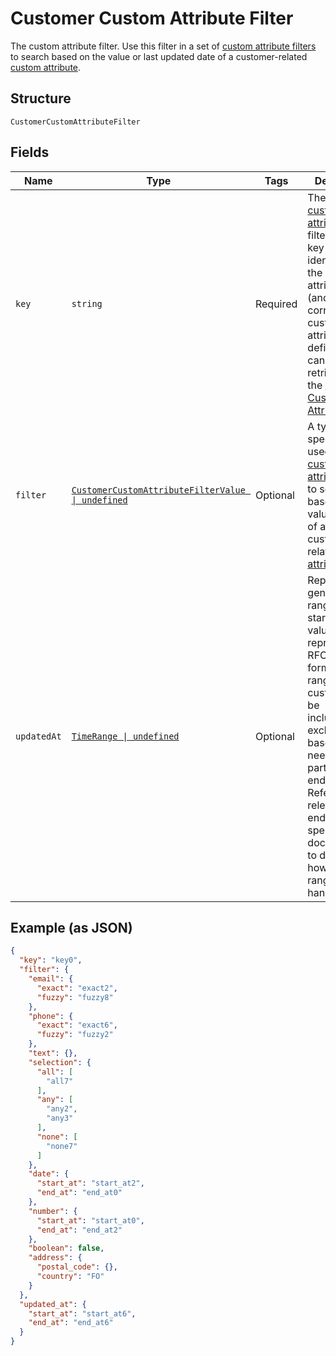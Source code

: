 
# Customer Custom Attribute Filter

The custom attribute filter. Use this filter in a set of [custom attribute filters](../../doc/models/customer-custom-attribute-filters.md) to search
based on the value or last updated date of a customer-related [custom attribute](../../doc/models/custom-attribute.md).

## Structure

`CustomerCustomAttributeFilter`

## Fields

| Name | Type | Tags | Description |
|  --- | --- | --- | --- |
| `key` | `string` | Required | The `key` of the [custom attribute](entity:CustomAttribute) to filter by. The key is the identifier of the custom attribute<br>(and the corresponding custom attribute definition) and can be retrieved using the [Customer Custom Attributes API](api:CustomerCustomAttributes). |
| `filter` | [`CustomerCustomAttributeFilterValue \| undefined`](../../doc/models/customer-custom-attribute-filter-value.md) | Optional | A type-specific filter used in a [custom attribute filter](../../doc/models/customer-custom-attribute-filter.md) to search based on the value<br>of a customer-related [custom attribute](../../doc/models/custom-attribute.md). |
| `updatedAt` | [`TimeRange \| undefined`](../../doc/models/time-range.md) | Optional | Represents a generic time range. The start and end values are<br>represented in RFC 3339 format. Time ranges are customized to be<br>inclusive or exclusive based on the needs of a particular endpoint.<br>Refer to the relevant endpoint-specific documentation to determine<br>how time ranges are handled. |

## Example (as JSON)

```json
{
  "key": "key0",
  "filter": {
    "email": {
      "exact": "exact2",
      "fuzzy": "fuzzy8"
    },
    "phone": {
      "exact": "exact6",
      "fuzzy": "fuzzy2"
    },
    "text": {},
    "selection": {
      "all": [
        "all7"
      ],
      "any": [
        "any2",
        "any3"
      ],
      "none": [
        "none7"
      ]
    },
    "date": {
      "start_at": "start_at2",
      "end_at": "end_at0"
    },
    "number": {
      "start_at": "start_at0",
      "end_at": "end_at2"
    },
    "boolean": false,
    "address": {
      "postal_code": {},
      "country": "FO"
    }
  },
  "updated_at": {
    "start_at": "start_at6",
    "end_at": "end_at6"
  }
}
```

